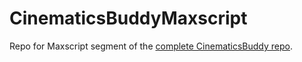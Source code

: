 # CinematicsBuddyMaxscript
Repo for Maxscript segment of the [complete CinematicsBuddy repo](https://github.com/CinderBlocc/CinematicsBuddy).
